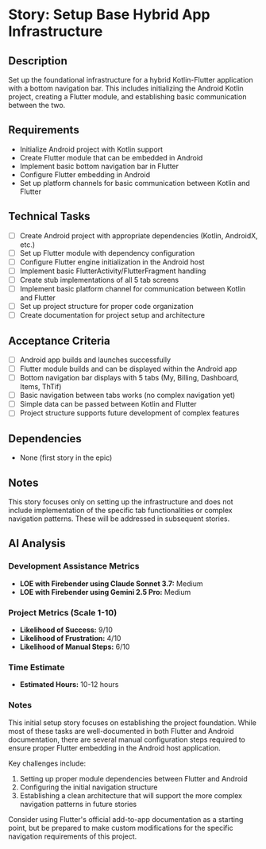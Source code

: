 # Story: Setup Base Hybrid App Infrastructure

## Description

Set up the foundational infrastructure for a hybrid Kotlin-Flutter application with a bottom
navigation bar. This includes initializing the Android Kotlin project, creating a Flutter module,
and establishing basic communication between the two.

## Requirements

- Initialize Android project with Kotlin support
- Create Flutter module that can be embedded in Android
- Implement basic bottom navigation bar in Flutter
- Configure Flutter embedding in Android
- Set up platform channels for basic communication between Kotlin and Flutter

## Technical Tasks

- [ ] Create Android project with appropriate dependencies (Kotlin, AndroidX, etc.)
- [ ] Set up Flutter module with dependency configuration
- [ ] Configure Flutter engine initialization in the Android host
- [ ] Implement basic FlutterActivity/FlutterFragment handling
- [ ] Create stub implementations of all 5 tab screens
- [ ] Implement basic platform channel for communication between Kotlin and Flutter
- [ ] Set up project structure for proper code organization
- [ ] Create documentation for project setup and architecture

## Acceptance Criteria

- [ ] Android app builds and launches successfully
- [ ] Flutter module builds and can be displayed within the Android app
- [ ] Bottom navigation bar displays with 5 tabs (My, Billing, Dashboard, Items, ThTif)
- [ ] Basic navigation between tabs works (no complex navigation yet)
- [ ] Simple data can be passed between Kotlin and Flutter
- [ ] Project structure supports future development of complex features

## Dependencies

- None (first story in the epic)

## Notes

This story focuses only on setting up the infrastructure and does not include implementation of the
specific tab functionalities or complex navigation patterns. These will be addressed in subsequent
stories.

## AI Analysis

### Development Assistance Metrics

- **LOE with Firebender using Claude Sonnet 3.7:** Medium
- **LOE with Firebender using Gemini 2.5 Pro:** Medium

### Project Metrics (Scale 1-10)

- **Likelihood of Success:** 9/10
- **Likelihood of Frustration:** 4/10
- **Likelihood of Manual Steps:** 6/10

### Time Estimate

- **Estimated Hours:** 10-12 hours

### Notes

This initial setup story focuses on establishing the project foundation. While most of these tasks
are well-documented in both Flutter and Android documentation, there are several manual
configuration steps required to ensure proper Flutter embedding in the Android host application.

Key challenges include:

1. Setting up proper module dependencies between Flutter and Android
2. Configuring the initial navigation structure
3. Establishing a clean architecture that will support the more complex navigation patterns in
   future stories

Consider using Flutter's official add-to-app documentation as a starting point, but be prepared to
make custom modifications for the specific navigation requirements of this project.